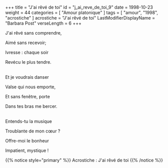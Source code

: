 +++
title = "J'ai rêvé de toi"
id = "j_ai_reve_de_toi_9"
date = 1998-10-23
weight = 44
categories = [ "Amour platonique" ]
tags = [ "amour", "1998", "acrostiche" ]
acrostiche = "J'ai rêvé de toi"
LastModifierDisplayName = "Barbara Post"
verseLength = 6
+++

J'ai rêvé sans comprendre,

Aimé sans recevoir;

Ivresse : chaque soir

Revécu le plus tendre.

 \
Et je voudrais danser

Valse qui nous emporte,

Et sans fenêtre, porte

Dans tes bras me bercer.

 \
Entends-tu la musique

Troublante de mon cœur ?

Offre-moi le bonheur

Impatient, mystique !

{{% notice style="primary" %}}
Acrostiche : J'ai rêvé de toi
{{% /notice %}}
